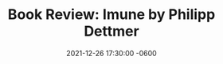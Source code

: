 ---
layout:     post
title:      "Book Review: Imune by Philipp Dettmer"
date:       2021-12-26 17:30:00 -0600
category:   book-reviews
published:  false
---